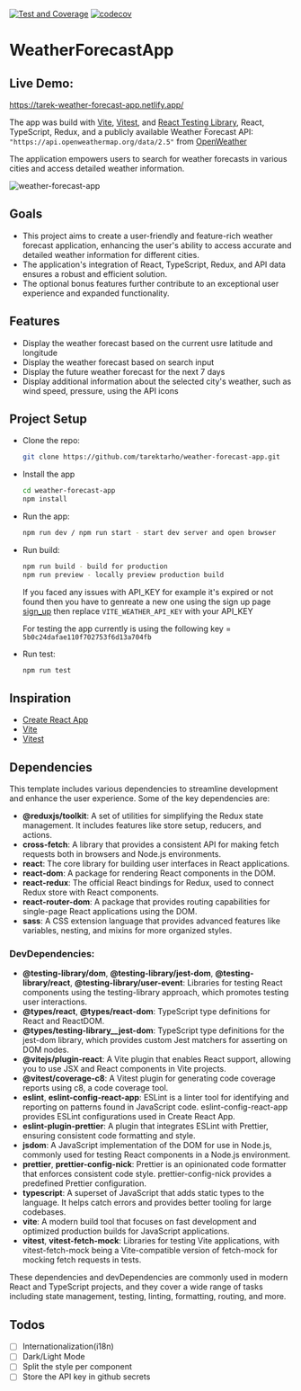 [![Test and Coverage](https://github.com/tarektarho/weather-forecast-app/actions/workflows/main.yml/badge.svg)](https://github.com/tarektarho/weather-forecast-app/actions/workflows/main.yml) [![codecov](https://codecov.io/gh/tarektarho/weather-forecast-app/graph/badge.svg?token=0XKANDLVSY)](https://codecov.io/gh/tarektarho/weather-forecast-app)

# WeatherForecastApp

## Live Demo:

https://tarek-weather-forecast-app.netlify.app/

The app was build with [Vite](https://vitejs.dev/), [Vitest](https://vitest.dev/), and [React Testing Library](https://github.com/testing-library/react-testing-library), React, TypeScript, Redux, and a publicly available Weather Forecast API: `"https://api.openweathermap.org/data/2.5"` from [OpenWeather](https://openweathermap.org/)

The application empowers users to search for weather forecasts in various cities and access detailed weather information.

![weather-forecast-app](https://github.com/tarektarho/weather-forecast-app/assets/18512695/890af764-a13f-4dc4-adc4-c456785029b7)

## Goals

- This project aims to create a user-friendly and feature-rich weather forecast application, enhancing the user's ability to access accurate and detailed weather information for different cities.
- The application's integration of React, TypeScript, Redux, and API data ensures a robust and efficient solution.
- The optional bonus features further contribute to an exceptional user experience and expanded functionality.

## Features

- Display the weather forecast based on the current usre latitude and longitude
- Display the weather forecast based on search input
- Display the future weather forecast for the next 7 days
- Display additional information about the selected city's weather, such as wind speed, pressure, using the API icons

## Project Setup

- Clone the repo:

  ```sh
  git clone https://github.com/tarektarho/weather-forecast-app.git
  ```

- Install the app
  ```sh
  cd weather-forecast-app
  npm install
  ```
- Run the app:

  ```sh
  npm run dev / npm run start - start dev server and open browser
  ```

- Run build:

  ```sh
  npm run build - build for production
  npm run preview - locally preview production build
  ```

  If you faced any issues with API_KEY for example it's expired or not found then you have to genreate a new one using the sign up page [sign_up](https://home.openweathermap.org/users/sign_up)
  then replace `VITE_WEATHER_API_KEY` with your API_KEY

  For testing the app currently is using the following key = `5b0c24dafae110f702753f6d13a704fb`

- Run test:

  ```sh
  npm run test
  ```

## Inspiration

- [Create React App](https://github.com/facebook/create-react-app/tree/main/packages/cra-template)
- [Vite](https://github.com/vitejs/vite/tree/main/packages/create-vite/template-react)
- [Vitest](https://github.com/vitest-dev/vitest/tree/main/examples/react-testing-lib)

## Dependencies

This template includes various dependencies to streamline development and enhance the user experience. Some of the key dependencies are:

- **@reduxjs/toolkit**: A set of utilities for simplifying the Redux state management. It includes features like store setup, reducers, and actions.
- **cross-fetch**: A library that provides a consistent API for making fetch requests both in browsers and Node.js environments.
- **react**: The core library for building user interfaces in React applications.
- **react-dom**: A package for rendering React components in the DOM.
- **react-redux**: The official React bindings for Redux, used to connect Redux store with React components.
- **react-router-dom**: A package that provides routing capabilities for single-page React applications using the DOM.
- **sass**: A CSS extension language that provides advanced features like variables, nesting, and mixins for more organized styles.

### DevDependencies:

- **@testing-library/dom**, **@testing-library/jest-dom**, **@testing-library/react**, **@testing-library/user-event**: Libraries for testing React components using the testing-library approach, which promotes testing user interactions.
- **@types/react**, **@types/react-dom**: TypeScript type definitions for React and ReactDOM.
- **@types/testing-library\_\_jest-dom**: TypeScript type definitions for the jest-dom library, which provides custom Jest matchers for asserting on DOM nodes.
- **@vitejs/plugin-react**: A Vite plugin that enables React support, allowing you to use JSX and React components in Vite projects.
- **@vitest/coverage-c8**: A Vitest plugin for generating code coverage reports using c8, a code coverage tool.
- **eslint**, **eslint-config-react-app**: ESLint is a linter tool for identifying and reporting on patterns found in JavaScript code. eslint-config-react-app provides ESLint configurations used in Create React App.
- **eslint-plugin-prettier**: A plugin that integrates ESLint with Prettier, ensuring consistent code formatting and style.
- **jsdom**: A JavaScript implementation of the DOM for use in Node.js, commonly used for testing React components in a Node.js environment.
- **prettier**, **prettier-config-nick**: Prettier is an opinionated code formatter that enforces consistent code style. prettier-config-nick provides a predefined Prettier configuration.
- **typescript**: A superset of JavaScript that adds static types to the language. It helps catch errors and provides better tooling for large codebases.
- **vite**: A modern build tool that focuses on fast development and optimized production builds for JavaScript applications.
- **vitest**, **vitest-fetch-mock**: Libraries for testing Vite applications, with vitest-fetch-mock being a Vite-compatible version of fetch-mock for mocking fetch requests in tests.

These dependencies and devDependencies are commonly used in modern React and TypeScript projects, and they cover a wide range of tasks including state management, testing, linting, formatting, routing, and more.

## Todos

- [ ] Internationalization(i18n)
- [ ] Dark/Light Mode
- [ ] Split the style per component
- [ ] Store the API key in github secrets
